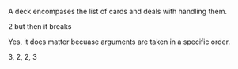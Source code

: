 A deck encompases the list of cards and deals with handling them.

2 but then it breaks

Yes, it does matter becuase arguments are taken in a specific order.

3, 2, 2, 3